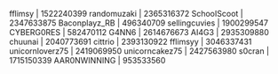 fflimsy | 1522240399
randomuzaki | 2365316372
SchooIScoot | 2347633875
Baconplayz_RB | 496340709
sellingcuvies | 1900299547
CYBERG0RES | 582470112
G4NN6 | 2614676673
AI4G3 | 2935309880
chuunai | 2040773691
cittrio | 2393130922
fflimsyy | 3046337431
unicornloverz75 | 2419069950
unicorncakez75 | 2427563980
s0cran | 1715150339
AAR0NWINNING | 953533560
